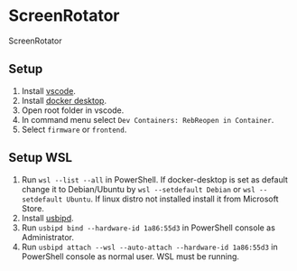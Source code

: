 # ScreenRotator
ScreenRotator

## Setup

 1. Install [vscode](https://code.visualstudio.com/download).
 2. Install [docker desktop](https://www.docker.com/products/docker-desktop/).
 3. Open root folder in vscode.
 4. In command menu select `Dev Containers: RebReopen in Container`.
 5. Select `firmware` or `frontend`.

## Setup WSL

 1. Run `wsl --list --all` in PowerShell. If docker-desktop is set as default change it to Debian/Ubuntu by `wsl --setdefault Debian` or `wsl --setdefault Ubuntu`. If linux distro not installed install it from Microsoft Store.
 2. Install [usbipd](https://github.com/dorssel/usbipd-win/releases).
 2. Run `usbipd bind --hardware-id 1a86:55d3` in PowerShell console as Administrator.
 3. Run `usbipd attach --wsl --auto-attach --hardware-id 1a86:55d3` in PowerShell console as normal user. WSL must be running.
